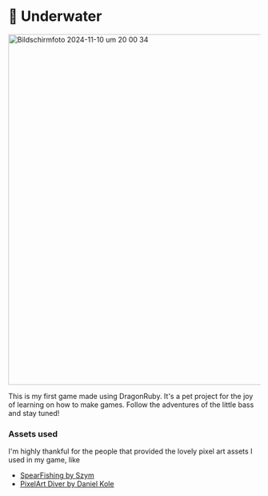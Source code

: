 ﻿# 🐠 Underwater

<img width="700" alt="Bildschirmfoto 2024-11-10 um 20 00 34" src="https://github.com/user-attachments/assets/93abe1ed-50a3-4966-9598-7f0db62a5a3f">

This is my first game made using DragonRuby. It's a pet project
for the joy of learning on how to make games. Follow the adventures of the little bass and stay tuned!

### Assets used

I'm highly thankful for the people that provided the lovely pixel art assets
I used in my game, like

* [SpearFishing by Szym](https://nszym.itch.io/spearfishing-assets-pack)
* [PixelArt Diver by Daniel Kole](https://dkproductions.itch.io/pixel-art-diver)
